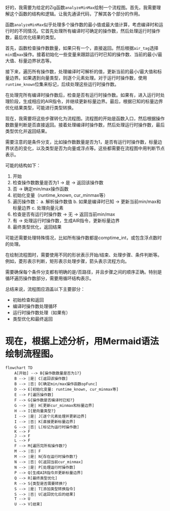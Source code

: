 好的，我需要为给定的Zig函数`analyzeMinMax`绘制一个流程图。首先，我需要理解这个函数的结构和逻辑。让我先通读代码，了解其各个部分的作用。

函数`analyzeMinMax`似乎处理多个操作数的最小值或最大值计算，考虑编译时和运行时的不同情况。它首先处理所有编译时可确定的操作数，然后处理运行时操作数，最后优化结果的类型。

首先，函数检查操作数数量，如果只有一个，直接返回。然后根据`air_tag`选择`min`或`max`操作。接着初始化一些变量来跟踪运行时已知的操作数、当前的最小/最大值、标量边界状态等。

接下来，遍历所有操作数，处理编译时可解析的值，更新当前的最小/最大值和标量边界。如果遇到向量类型，则逐个元素处理。对于运行时操作数，使用`runtime_known`位集来标记，后续处理这些运行时操作数。

在处理完所有编译时操作数后，检查是否有运行时操作数。如果有，进入运行时处理阶段，生成相应的AIR指令，并继续更新标量边界。最后，根据已知的标量边界优化结果类型，可能进行类型转换。

现在，我需要将这些步骤转化为流程图。流程图的开始是函数入口，然后根据操作数数量判断是否直接返回。接着处理编译时操作数，然后处理运行时操作数，最后类型优化并返回结果。

需要注意的是条件分支，比如操作数数量是否为1，是否有运行时操作数，标量边界状态的变化，以及类型是否为向量或浮点等。这些都需要在流程图中用判断节点表示。

可能的结构如下：
1. 开始
2. 检查操作数数量是否为1 → 是 → 返回该操作数
3. 否 → 确定min/max操作函数
4. 初始化变量（runtime_known, cur_minmax等）
5. 遍历操作数：
   a. 解析操作数值
   b. 如果是编译时已知 → 更新当前min/max和标量边界
   c. 处理向量元素
6. 检查是否有运行时操作数 → 无 → 返回当前min/max
7. 有 → 处理运行时操作数，生成AIR指令，更新标量边界
8. 最终类型优化，返回结果

可能还需要处理特殊情况，比如所有操作数都是comptime_int，或包含浮点数时的处理。

在绘制流程图时，需要使用不同的形状表示开始/结束、处理步骤、条件判断等。例如，菱形表示判断，矩形表示处理步骤，箭头表示流程方向。

需要确保每个条件分支都有明确的是/否路径，并且步骤之间的顺序正确。特别是循环遍历操作数部分，需要用循环结构表示。

总结来说，流程图应涵盖以下主要部分：
- 初始检查和返回
- 编译时操作数处理循环
- 运行时操作数处理（如果有）
- 类型优化和最终返回

现在，根据上述分析，用Mermaid语法绘制流程图。
================================================
```mermaid
flowchart TD
    A[开始] --> B{操作数数量是否为1?}
    B --> |是| C[返回该操作数]
    B --> |否| D[确定min/max操作函数opFunc]
    D --> E[初始化变量: runtime_known, cur_minmax等]
    E --> F[遍历操作数]
    F --> G{操作数是否编译时已知?}
    G --> |是| H[更新cur_minmax和标量边界]
    H --> I{是向量类型?}
    I --> |是| J[逐个元素处理并更新边界]
    I --> |否| K[直接更新标量边界]
    G --> |否| L[标记为运行时操作数]
    K --> F
    J --> F
    L --> F
    F --> M{遍历完所有操作数?}
    M --> |否| F
    M --> |是| N{存在运行时操作数?}
    N --> |否| O[返回当前cur_minmax]
    N --> |是| P[处理运行时操作数]
    P --> Q[生成AIR指令并更新标量边界]
    Q --> R[最终类型优化]
    R --> S{类型是否需要转换?}
    S --> |是| T[添加类型转换指令]
    S --> |否| U[返回优化后的结果]
    T --> U
    U --> V[结束]
```